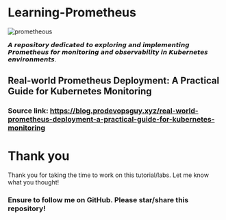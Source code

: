 # Learning-Prometheus

![prometheous](https://imgur.com/EZe96QW.png)

𝘼 𝙧𝙚𝙥𝙤𝙨𝙞𝙩𝙤𝙧𝙮 𝙙𝙚𝙙𝙞𝙘𝙖𝙩𝙚𝙙 𝙩𝙤 𝙚𝙭𝙥𝙡𝙤𝙧𝙞𝙣𝙜 𝙖𝙣𝙙 𝙞𝙢𝙥𝙡𝙚𝙢𝙚𝙣𝙩𝙞𝙣𝙜 𝙋𝙧𝙤𝙢𝙚𝙩𝙝𝙚𝙪𝙨 𝙛𝙤𝙧 𝙢𝙤𝙣𝙞𝙩𝙤𝙧𝙞𝙣𝙜 𝙖𝙣𝙙 𝙤𝙗𝙨𝙚𝙧𝙫𝙖𝙗𝙞𝙡𝙞𝙩𝙮 𝙞𝙣 𝙆𝙪𝙗𝙚𝙧𝙣𝙚𝙩𝙚𝙨 𝙚𝙣𝙫𝙞𝙧𝙤𝙣𝙢𝙚𝙣𝙩𝙨.

## Real-world Prometheus Deployment: A Practical Guide for Kubernetes Monitoring

### Source link: https://blog.prodevopsguy.xyz/real-world-prometheus-deployment-a-practical-guide-for-kubernetes-monitoring

# Thank you
Thank you for taking the time to work on this tutorial/labs. Let me know what you thought!

### Ensure to follow me on GitHub. Please star/share this repository!
